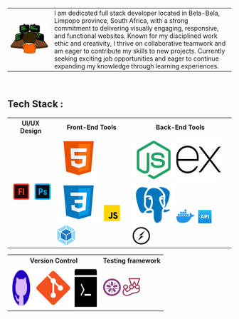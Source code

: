 <table  style="border:none;">
<tr  style="border:none;">
    <td>
  <img src="icons/computers.svg" width="500" alt="gifimage">
    </td>
    <td>
        I am dedicated full stack developer located in Bela-Bela, Limpopo province,
         South Africa, with a strong <br>
              commitment to delivering visually engaging, responsive,<br>
               and functional websites. Known for my disciplined
              work ethic and creativity, I thrive on collaborative
               teamwork and am eager to contribute my skills to new
              projects. Currently seeking exciting job opportunities
               and eager to continue expanding my knowledge
              through learning experiences.</td>

</tr>
<tr></table>

<br>

<h2>Tech Stack :</h2>

<table>
<th>UI/UX Design</th>
<th>Front-End Tools</th>
<th>Back-End Tools</th>
<tr>
<td><div style="display:flex;">
    <img src="icons/icons8-adobe-flash.gif" alt="flash image">
    <img src="icons/icons8-photoshop.gif" alt="photoshop image">
    <img src="icons/icons8-figma.gif" alt="photoshop image">
</div>
</td>
<td><img src="icons/icons8-html.svg" alt="html image">
    <img src="icons/icons8-css.svg" alt="css image">
    <img src="icons/icons8-javascript.gif" alt="javascript image">
    <img src="icons/webpack.webp" width="40" alt="webpack image">
</td>
<td><img src="icons/icons8-node-js.svg" alt="node js image">
    <img src="icons/icons8-express-js.svg" alt="express image">
    <img src="icons/icons8-postgres.svg" alt="postgres image">
    <img src="icons/icons8-docker.svg" width="40" alt="docker image">
    <img src="icons/icons8-api-48.png" width="40" alt="api image">
    <img src="icons/socket.png" width="40" alt="socket image"></td>
</tr>
</table>

<table>
<th>Version Control</th>
<th>Testing framework</th>
<tr>
<td>
<div style="display:flex;">
    <img src="icons/icons8-github.gif" alt="github image">
    <img src="icons/icons8-git.svg" alt="git image">
    <img src="icons/icons8-bash-50.png" alt="bash image">
</div>
</td>
<td><img src="icons/jasmine.png" width="40" alt="jasmine image">
    <img src="icons/Jest.svg" width="40" alt="jest image">
</td>
</table>
